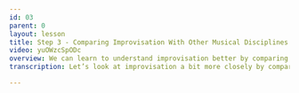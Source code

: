 ```yaml
---
id: 03
parent: 0
layout: lesson
title: Step 3 - Comparing Improvisation With Other Musical Disciplines
video: yuOWzcSpODc
overview: We can learn to understand improvisation better by comparing it to other musical disciplines. There's a spectrum of musical practices and improvisation is part of it. This video will explain that spectrum and how it will help us become better improvisers.
transcription: Let’s look at improvisation a bit more closely by comparing it with two other musical disciplines: experimentation and composition. A composer writes down music for us to play, he or she searches beautiful melodies and arranges them for us. When we play the composition we already know in advance how it will sound like when we’ve managed to read it and play it. The end result is known. Experimental music is another discipline in music. When experimenting we create a setup, a framework, within which we will operate, but we will not determine the exact outcome. The exact end result is unknown. So how is this with improvisation? Well, I would argue it is in the space between these two. The exact end result is unknown, but it isn’t completely unknown either. There is some knowledge of where one is and where he or she might go. Compare it to telling a story. We can read from a book; that is like a composition. We can also shout out random words, like experimentation. But when you spontaneously make up a story that has to make sense, you kind of know what you want to say, but you haven’t defined every word and every sentence up front. Every time you tell your story it might come out slightly different. So what do we learn from this? Learning how to improvise is about finding that space between composition and experimentation. Throughout the course we will explore both these sides, as they will help us to improve our improvisation skills, that grey zone within.

---
```

